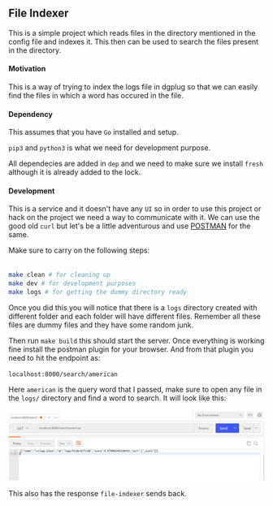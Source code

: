 ## File Indexer

This is a simple project which reads files in the directory mentioned in the config file and indexes it. This then can be used to search the files present in the directory.



#### Motivation

This is a way of trying to index the logs file in dgplug so that we can easily find the files in which a word has occured in the file.



#### Dependency

This assumes that you have `Go` installed and setup.

`pip3` and `python3` is what we need for development purpose.

All dependecies are added in `dep` and we need to make sure we install `fresh` although it is already added to the lock.


#### Development

This is a service and it doesn't have any `UI` so in order to use this project or hack on the project we need a way to communicate with it. We can use the good old `curl` but let's be a little adventurous and use [POSTMAN](https://www.getpostman.com/) for the same.

Make sure to carry on the following steps:

```bash

make clean # for cleaning up
make dev # for development purposes
make logs # for getting the dummy directory ready

```

Once you did this you will notice that there is a `logs` directory created with different folder and each folder will have different files. Remember all these files are dummy files and they have some random junk.

Then run `make build` this should start the server. Once everything is working fine install the postman plugin for your browser. And from that plugin you need to hit the endpoint as:

`localhost:8000/search/american`

Here `american` is the query word that I passed, make sure to open any file in the `logs/` directory and find a word to search. It will look like this:

![Missing screenshot](images/postman_query.png "Postman Screenshot")


This also has the response `file-indexer` sends back.